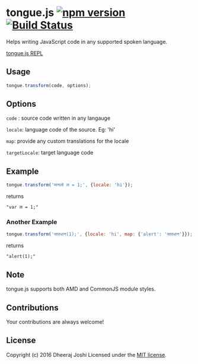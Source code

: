 # tongue.js [![npm version](https://badge.fury.io/js/tongue.svg)](https://www.npmjs.com/package/tongue) [![Build Status](https://travis-ci.org/djadmin/tongue.js.svg?branch=master)](https://travis-ci.org/djadmin/tongue.js)
Helps writing JavaScript code in any supported spoken language.

[tongue.js REPL](https://djadmin.in/tongue.js/)
## Usage

```js
tongue.transform(code, options);
```

## Options

`code` : source code written in any langauge

`locale`: language code of the source. Eg: 'hi'

`map`: provide any custom translations for the locale

`targetLocale`: target language code

## Example
```js
tongue.transform('मानलो ल = 1;', {locale: 'hi'});
```
returns

```"var ल = 1;"```

### Another Example
```js
tongue.transform('सावधान(1);', {locale: 'hi', map: {'alert': 'सावधान'}});
```
returns
```
"alert(1);"
```

## Note

tongue.js supports both AMD and CommonJS module styles.

## Contributions
Your contributions are always welcome!

## License
Copyright (c) 2016 Dheeraj Joshi
Licensed under the [MIT license](http://opensource.org/licenses/MIT).
